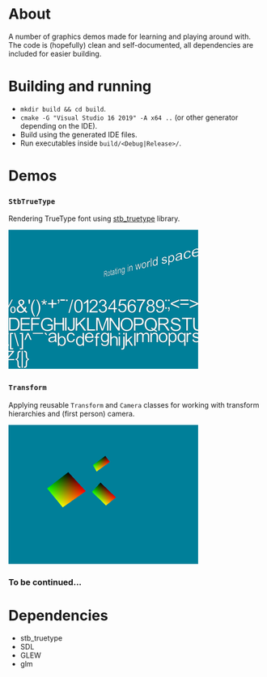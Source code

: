 # About
A number of graphics demos made for learning and playing around with. The code is (hopefully) clean and self-documented,
all dependencies are included for easier building.

# Building and running
* `mkdir build && cd build`.
* `cmake -G "Visual Studio 16 2019" -A x64 ..` (or other generator depending on the IDE).
* Build using the generated IDE files.
* Run executables inside `build/<Debug|Release>/`.

# Demos
### `StbTrueType`
Rendering TrueType font using [stb_truetype](https://github.com/nothings/stb) library.

![Image](/screenshots/StbTrueType.png?raw=true)

### `Transform`
Applying reusable `Transform` and `Camera` classes for working with transform hierarchies and (first person) camera.

![Image](/screenshots/Transform.png?raw=true)

### To be continued...

# Dependencies
* stb_truetype
* SDL
* GLEW
* glm
